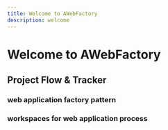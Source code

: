 ```yaml
---
title: Welcome to AWebFactory
description: welcome
---
```


# Welcome to AWebFactory

## Project Flow & Tracker

### web application factory pattern

### workspaces for web application process
